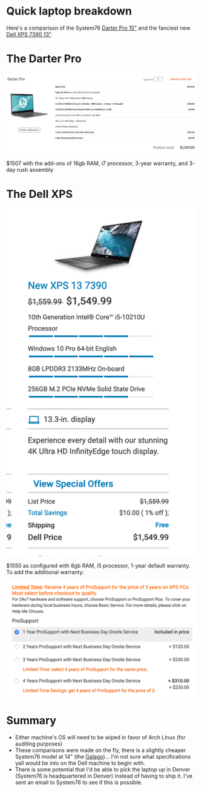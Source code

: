 # Quick laptop breakdown

Here's a comparison of the System76 [Darter Pro 15"](https://system76.com/laptops/darter) and the fanciest new [Dell XPS 7390 13"](https://www.dell.com/en-us/work/shop/dell-laptops-and-notebooks/new-xps-13-7390/spd/xps-13-7390-laptop/cax13w10p1c706b?configurationid=1f192e4c-6757-474a-9e6c-b97d50a97ac2)

# The Darter Pro

![darter pro breakdown](https://github.com/lsaville/readme-screenshots/blob/master/system76.png?raw=true)

$1507 with the add-ons of 16gb RAM, i7 processor, 3-year warranty, and 3-day rush assembly

# The Dell XPS

![dell xps breakdown](https://github.com/lsaville/readme-screenshots/blob/master/dell.png?raw=true)

$1550 as configured with 8gb RAM, i5 processor, 1-year default warranty. To add the additional warranty:

![dell warranty](https://github.com/lsaville/readme-screenshots/blob/master/dell-warranty.png?raw=true)

# Summary

- Either machine's OS will need to be wiped in favor of Arch Linux (for auditing purposes)
- These comparisons were made on the fly, there is a slightly cheaper System76 model at 14" (the [Galago](https://system76.com/laptops/galago))... I'm not sure what specifications yall would be into on the Dell machine to begin with.
- There is some potential that I'd be able to pick the laptop up in Denver (System76 is headquartered in Denver) instead of having to ship it. I've sent an email to System76 to see if this is possible.
